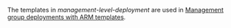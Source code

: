 The templates in _management-level-deployment_ are used in [Management group deployments with ARM templates](https://docs.microsoft.com/azure/azure-resource-manager/templates/deploy-to-management-group).
